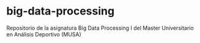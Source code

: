 # big-data-processing
Repositorio de la asignatura Big Data Processing I del Master Universitario en Análisis  Deportivo (MUSA)
